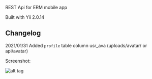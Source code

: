 REST Api for ERM mobile app

Built with Yii 2.0.14

Changelog
------------
2021/01/31
Added `profile` table column usr_ava (uploads/avatar/ or api/avatar)

Screenshot:

![alt tag](http://i.imgur.com/NyNASU9.png)
